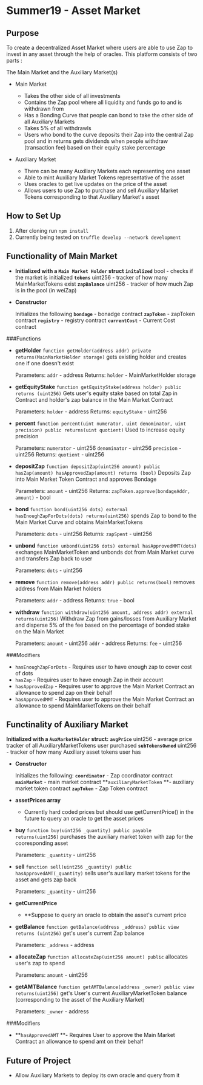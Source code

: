# Summer19 - Asset Market

## Purpose
To create a decentralized Asset Market where users are able to use Zap to invest in any asset through the help of oracles. This platform consists of two parts : 

The Main Market and the Auxiliary Market(s)

- Main Market
    + Takes the other side of all investments
    + Contains the Zap pool where all liquidity and funds go to and is withdrawn from
    + Has a Bonding Curve that people can bond to take the other side of all Auxiliary Markets
    + Takes 5% of all withdrawls
    + Users who bond to the curve deposits their Zap into the central Zap pool and in returns gets dividends when people withdraw (transaction fee) based on their equity stake percentage

- Auxiliary Market
    + There can be many Auxiliary Markets each representing one asset
    + Able to mint Auxiliary Market Tokens representative of the asset
    + Uses oracles to get live updates on the price of the asset
    + Allows users to use Zap to purchase and sell Auxiliary Market Tokens corresponding to that Auxiliary Market's asset


## How to Set Up
1. After cloning run `npm install`
2. Currently being tested on `truffle develop --network development`


## Functionality of Main Market
- **Initialized with a `Main Market Holder` struct**
**`initalized`** bool - checks if the market is initialized
**`tokens`** uint256 - tracker of how many MainMarketTokens exist
**`zapBalance`** uint256 - tracker of how much Zap is in the pool (in weiZap)

- **Constructor**

	Initializes the following
	**`bondage`** - bonadge contract
	**`zapToken`** - zapToken contract
	**`registry`** - registry contract
	**`currentCost`** - Current Cost contract

###Functions

- **getHolder**
`function getHolder(address addr) private returns(MainMarketHolder storage)`
gets existing holder and creates one if one doesn't exist

	Parameters:
	`addr` - address
	Returns:
	`holder` - MainMarketHolder storage

- **getEquityStake**
`function getEquityStake(address holder) public returns (uint256)`
Gets user's equity stake based on total Zap in Contract and holder's zap balance in the Main Market Contract

	Parameters:
	`holder` - address
	Returns:
	`equityStake` - uint256

- **percent**
`function percent(uint numerator, uint denominator, uint precision) public returns(uint quotient)`
Used to increase equity precision

	Parameters:
	`numerator` - uint256
	`denominator` - uint256
	`precision` - uint256
	Returns:
	`quotient` - uint256

- **depositZap**
`function depositZap(uint256 amount) public hasZap(amount) hasApprovedZap(amount) returns (bool)`
Deposits Zap into Main Market Token Contract and approves Bondage

	Parameters:
	`amount` - uint256
	Returns:
	`zapToken.approve(bondageAddr, amount)` - bool

- **bond**
`function bond(uint256 dots) external hasEnoughZapForDots(dots) returns(uint256)`
spends Zap to bond to the Main Market Curve and obtains MainMarketTokens

	Parameters:
	`dots` - uint256
	Returns:
	`zapSpent` - uint256

- **unbond**
`function unbond(uint256 dots) external hasApprovedMMT(dots)`
exchanges MainMarketToken and unbonds dot from Main Market curve and transfers Zap back to user

	Parameters:
	`dots` - uint256

- **remove**
`function remove(address addr) public returns(bool)`
removes address from Main Market holders

	Parameters:
	`addr` - address
	Returns:
	`true` - bool

- **withdraw**
`function withdraw(uint256 amount, address addr) external returns(uint256)`
Withdraw Zap from gains/losses from Auxiliary Market and disperse 5% of the fee based on the percentage of bonded stake on the Main Market

	Parameters:
	`amount` - uint256
	`addr` - address
	Returns:
	`fee` - uint256

###Modifiers
   - `hasEnoughZapForDots` - Requires user to have enough zap to cover cost of dots
   - `hasZap` - Requires user to have enough Zap in their account
   - `hasApprovedZap` - Requires user to approve the Main Market Contract an allowance to spend zap on their behalf
   - `hasApprovedMMT` - Requires user to approve the Main Market Contract an allowance to spend MainMarketTokens on their behalf


## Functinality of Auxiliary Market
**Initialized with a `AuxMarketHolder` struct:**
**`avgPrice`** uint256 - average price tracker of all AuxiliaryMarketTokens user purchased
**`subTokensOwned`** uint256 - tracker of how many Auxiliary asset tokens user has

- **Constructor**

	Initializes the following:
	**`coordinator`** - Zap coordinator contract
	**`mainMarket`** - main market contract
	**`auxiliaryMarketToken` **- auxiliary market token contract
	**`zapToken`** -  Zap Token contract

- **assetPrices array**
    + Currently hard coded prices but should use getCurrentPrice() in the future to query an oracle to get the asset prices

- **buy**
`function buy(uint256 _quantity) public payable returns(uint256)`
purchases the auxiliary market token with zap for the cooresponding asset

	Parameters:
	`_quantity` - uint256

- **sell**
`function sell(uint256 _quantity) public hasApprovedAMT(_quantity)`
sells user's auxiliary market tokens for the asset and gets zap back

	Parameters:
	`_quantity` - uint256

- **getCurrentPrice**
    + **Suppose to query an oracle to obtain the asset's current price

- **getBalance**
`function getBalance(address _address) public view returns (uint256)`
get's user's current Zap balance

	Parameters:
	`_address` - address

- **allocateZap**
`function allocateZap(uint256 amount) public`
allocates user's zap to spend

	Parameters:
	`amount` - uint256

- **getAMTBalance**
`function getAMTBalance(address _owner) public view returns(uint256)`
get's User's current AuxiliaryMarketToken balance (corresponding to the asset of the Auxiliary Market)

	Parameters:
	`_owner` - address

###Modifiers
  - **`hasApprovedAMT` **- Requires User to approve the Main Market Contract an allowance to spend amt on their behalf

## Future of Project
- Allow Auxiliary Markets to deploy its own oracle and query from it